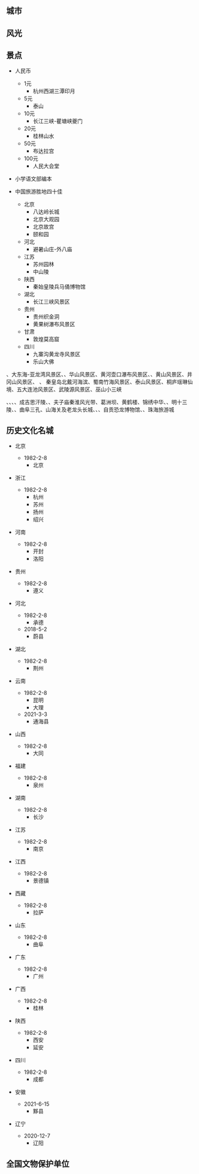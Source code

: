#
## 城市
## 风光
## 景点
+ 人民币
    + 1元
        + 杭州西湖三潭印月
    + 5元
        + 泰山
    + 10元
        + 长江三峡-瞿塘峡夔门
    + 20元
        + 桂林山水
    + 50元
        + 布达拉宫
    + 100元
        + 人民大会堂
+ 小学语文部编本

+ 中国旅游胜地四十佳
    + 北京
        + 八达岭长城
        + 北京大观园
        + 北京故宫
        + 颐和园
    + 河北
        + 避暑山庄-外八庙
    + 江苏
        + 苏州园林
        + 中山陵
    + 陕西
        + 秦始皇陵兵马俑博物馆
    + 湖北
        + 长江三峡风景区
    + 贵州
        + 贵州织金洞
        + 黄果树瀑布风景区
    + 甘肃
        + 敦煌莫高窟
    + 四川
        + 九寨沟黄龙寺风景区
        + 乐山大佛



、大东海-亚龙湾风景区、、华山风景区、黄河壶口瀑布风景区、、黄山风景区、井冈山风景区、 、 秦皇岛北戴河海滨、蜀南竹海风景区、泰山风景区、桐庐瑶琳仙境、五大连池风景区、武陵源风景区、巫山小三峡

、、、、成吉思汗陵、、夫子庙秦淮风光带、葛洲坝、黄鹤楼、锦绣中华、、明十三陵、、曲阜三孔、山海关及老龙头长城、、、自贡恐龙博物馆、、珠海旅游城

## 历史文化名城
+ 北京
    + 1982-2-8
        + 北京
+ 浙江
    + 1982-2-8
        + 杭州
        + 苏州
        + 扬州
        + 绍兴
+ 河南
    + 1982-2-8
        + 开封
        + 洛阳
+ 贵州
    + 1982-2-8
        + 遵义
+ 河北
    + 1982-2-8
        + 承德
    + 2018-5-2    
        + 蔚县

+ 湖北
    + 1982-2-8
        + 荆州
+ 云南
    + 1982-2-8
        + 昆明
        + 大理
    + 2021-3-3
        + 通海县
+ 山西
    + 1982-2-8
        + 大同
+ 福建
    + 1982-2-8
        + 泉州
+ 湖南
    + 1982-2-8
        + 长沙
+ 江苏
    + 1982-2-8
        + 南京
+ 江西
    + 1982-2-8
        + 景德镇
+ 西藏
    + 1982-2-8
        + 拉萨
+ 山东
    + 1982-2-8
        + 曲阜
+ 广东
    + 1982-2-8
        + 广州
+ 广西
    + 1982-2-8
        + 桂林
+ 陕西
    + 1982-2-8
        + 西安
        + 延安
+ 四川
    + 1982-2-8
        + 成都
+ 安徽
    + 2021-6-15
        + 黟县
+ 辽宁
    + 2020-12-7
        + 辽阳
## 全国文物保护单位